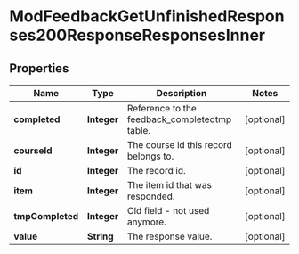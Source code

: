 

# ModFeedbackGetUnfinishedResponses200ResponseResponsesInner


## Properties

| Name | Type | Description | Notes |
|------------ | ------------- | ------------- | -------------|
|**completed** | **Integer** | Reference to the feedback_completedtmp table. |  [optional] |
|**courseId** | **Integer** | The course id this record belongs to. |  [optional] |
|**id** | **Integer** | The record id. |  [optional] |
|**item** | **Integer** | The item id that was responded. |  [optional] |
|**tmpCompleted** | **Integer** | Old field - not used anymore. |  [optional] |
|**value** | **String** | The response value. |  [optional] |



